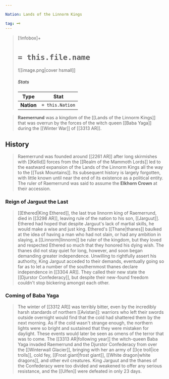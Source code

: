 ```yaml
---

Nation: Lands of the Linnorm Kings

tag: 🗝️
---
```


> [!infobox]+
> #  `= this.file.name`
> ![[image.png|cover hsmall]]
> ##### Stats
> Type | Stat |
> :---:|:---:|
> **Nation** | `= this.Nation` |



> **Raemerrund** was a kingdom of the [[Lands of the Linnorm Kings]] that was overrun by the forces of the witch queen [[Baba Yaga]] during the [[Winter War]] of [[3313 AR]].



## History

> Raemerrund was founded around [[2261 AR]] after long skirmishes with [[Kellid]] forces from the [[Realm of the Mammoth Lords]] led to the eastward expansion of the Lands of the Linnorm Kings all the way to the [[Tusk Mountains]]. Its subsequent history is largely forgotten, with little known until near the end of its existence as a political entity. The ruler of Raemerrund was said to assume the **Elkhorn Crown** at their accession.


### Reign of Jarguut the Last

> [[Ethered|King Ethered]], the last true linnorm king of Raemerrund, died in [[3298 AR]], leaving rule of the nation to his son, [[Jarguut]]. Ethered had hoped that despite Jarguut's lack of martial skills, he would make a wise and just king. Ethered's [[Thane|thanes]] baulked at the idea of having a man who had not slain, or had any ambition in slaying, a [[Linnorm|linnorm]] be ruler of the kingdom, but they loved and respected Ethered so much that they honored his dying wish.
> The thanes did not stay quiet for long, however, and soon began demanding greater independence. Unwilling to rightfully assert his authority, King Jarguut acceded to their demands, eventually going so far as to let a number of the southernmost thanes declare independence in [[3304 AR]]. They called their new state the [[Djurstor Confederacy]], but despite their new-found freedom couldn't stop bickering amongst each other.


### Coming of Baba Yaga

> The winter of [[3312 AR]] was terribly bitter, even by the incredibly harsh standards of northern [[Avistan]]: warriors who left their swords outside overnight would find that the cold had shattered them by the next morning. As if the cold wasn't strange enough, the northern lights were so bright and sustained that they were mistaken for daylight. These events would later be seen as omens of the terror that was to come.
> The [[3313 AR|following year]] the witch-queen Baba Yaga invaded Raemerrund and the Djurstor Confederacy from over the [[Winterwall Glacier]], bringing with her an army of [[Ice troll|ice trolls]], cold fey, [[Frost giant|frost giant]], [[White dragon|white dragons]], and other evil creatures. King Jarguut and the thanes of the Confederacy were too divided and weakened to offer any serious resistance, and the [[Ulfen]] were defeated in only 23 days.









